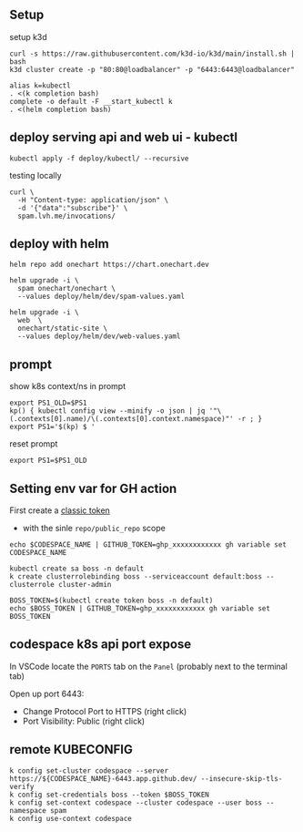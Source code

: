 ## Setup

setup k3d
```
curl -s https://raw.githubusercontent.com/k3d-io/k3d/main/install.sh | bash
k3d cluster create -p "80:80@loadbalancer" -p "6443:6443@loadbalancer"
```


```
alias k=kubectl
. <(k completion bash)
complete -o default -F __start_kubectl k
. <(helm completion bash)
```


## deploy serving api and web ui - kubectl

```
kubectl apply -f deploy/kubectl/ --recursive
```

testing locally
```
curl \
  -H "Content-type: application/json" \
  -d '{"data":"subscribe"}' \
  spam.lvh.me/invocations/ 
```

## deploy with helm

```
helm repo add onechart https://chart.onechart.dev

helm upgrade -i \
  spam onechart/onechart \
  --values deploy/helm/dev/spam-values.yaml 

helm upgrade -i \
  web  \
  onechart/static-site \
  --values deploy/helm/dev/web-values.yaml
```

## prompt

show k8s context/ns in prompt
```
export PS1_OLD=$PS1
kp() { kubectl config view --minify -o json | jq '"\(.contexts[0].name)/\(.contexts[0].context.namespace)"' -r ; }
export PS1='$(kp) $ '
```

reset prompt
```
export PS1=$PS1_OLD
```


## Setting env var for GH action

First create a [classic token](https://github.com/settings/tokens/new)
- with the sinle `repo/public_repo` scope

```
echo $CODESPACE_NAME | GITHUB_TOKEN=ghp_xxxxxxxxxxxx gh variable set CODESPACE_NAME

kubectl create sa boss -n default
k create clusterrolebinding boss --serviceaccount default:boss --clusterrole cluster-admin

BOSS_TOKEN=$(kubectl create token boss -n default)
echo $BOSS_TOKEN | GITHUB_TOKEN=ghp_xxxxxxxxxxxx gh variable set BOSS_TOKEN
```

## codespace k8s api port expose

In VSCode locate the `PORTS` tab on the `Panel` (probably next to the terminal tab)

Open up port 6443:
- Change Protocol Port to HTTPS (right click)
- Port Visibility: Public (right click)

## remote KUBECONFIG

```
k config set-cluster codespace --server https://${CODESPACE_NAME}-6443.app.github.dev/ --insecure-skip-tls-verify 
k config set-credentials boss --token $BOSS_TOKEN 
k config set-context codespace --cluster codespace --user boss --namespace spam
k config use-context codespace
```